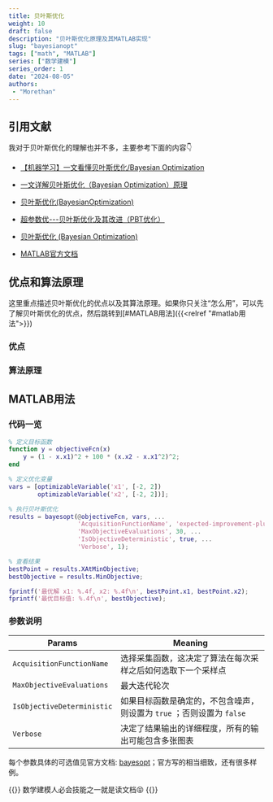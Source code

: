```yaml
---
title: 贝叶斯优化
weight: 10
draft: false
description: "贝叶斯优化原理及其MATLAB实现"
slug: "bayesianopt"
tags: ["math", "MATLAB"]
series: ["数学建模"]
series_order: 1
date: "2024-08-05"
authors:
 - "Morethan"
---
```


## 引用文献
我对于贝叶斯优化的理解也并不多，主要参考下面的内容👇

- [【机器学习】一文看懂贝叶斯优化/Bayesian Optimization](https://blog.csdn.net/qq_27590277/article/details/115451660)

- [一文详解贝叶斯优化（Bayesian Optimization）原理](https://www.cnblogs.com/milliele/p/17782631.html)

- [贝叶斯优化(BayesianOptimization)](https://blog.csdn.net/Leon_winter/article/details/86604553)

- [超参数优---贝叶斯优化及其改进（PBT优化）](https://blog.csdn.net/xys430381_1/article/details/103871212)

- [贝叶斯优化 (Bayesian Optimization)](https://leovan.me/cn/2020/06/bayesian-optimization/)

- [MATLAB官方文档](https://ww2.mathworks.cn/help/stats/bayesopt.html?s_tid=srchtitle_site_search_1_bayesopt)


## 优点和算法原理
这里重点描述贝叶斯优化的优点以及其算法原理。如果你只关注“怎么用”，可以先了解贝叶斯优化的优点，然后跳转到[#MATLAB用法]({{<relref "#matlab用法">}})

### 优点

### 算法原理

## MATLAB用法

### 代码一览
```matlab
% 定义目标函数
function y = objectiveFcn(x)
    y = (1 - x.x1)^2 + 100 * (x.x2 - x.x1^2)^2;
end

% 定义优化变量
vars = [optimizableVariable('x1', [-2, 2])
        optimizableVariable('x2', [-2, 2])];

% 执行贝叶斯优化
results = bayesopt(@objectiveFcn, vars, ...
                   'AcquisitionFunctionName', 'expected-improvement-plus', ...
                   'MaxObjectiveEvaluations', 30, ...
                   'IsObjectiveDeterministic', true, ...
                   'Verbose', 1);

% 查看结果
bestPoint = results.XAtMinObjective;
bestObjective = results.MinObjective;

fprintf('最优解 x1: %.4f, x2: %.4f\n', bestPoint.x1, bestPoint.x2);
fprintf('最优目标值: %.4f\n', bestObjective);
```
### 参数说明

| Params                     | Meaning                                     |
| -------------------------- | ------------------------------------------- |
| `AcquisitionFunctionName`  | 选择采集函数，这决定了算法在每次采样之后如何选取下一个采样点              |
| `MaxObjectiveEvaluations`  | 最大迭代轮次                                      |
| `IsObjectiveDeterministic` | 如果目标函数是确定的，不包含噪声，则设置为 `true` ；否则设置为 `false` |
| `Verbose`                  | 决定了结果输出的详细程度，所有的输出可能包含多张图表                  |

每个参数具体的可选值见官方文档: [bayesopt](https://ww2.mathworks.cn/help/stats/bayesopt.html?s_tid=srchtitle_site_search_1_bayesopt)；官方写的相当细致，还有很多样例。

{{<alert>}}
数学建模人必会技能之一就是读文档😝
{{</alert>}}